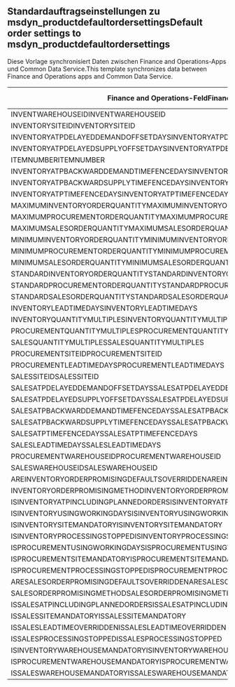## <a name="default-order-settings-to-msdyn_productdefaultordersettings"></a><span data-ttu-id="e2dd9-101">Standardauftragseinstellungen zu msdyn_productdefaultordersettings</span><span class="sxs-lookup"><span data-stu-id="e2dd9-101">Default order settings to msdyn_productdefaultordersettings</span></span>

<span data-ttu-id="e2dd9-102">Diese Vorlage synchronisiert Daten zwischen Finance and Operations-Apps und Common Data Service.</span><span class="sxs-lookup"><span data-stu-id="e2dd9-102">This template synchronizes data between Finance and Operations apps and Common Data Service.</span></span>

<span data-ttu-id="e2dd9-103">Finance and Operations-Feld</span><span class="sxs-lookup"><span data-stu-id="e2dd9-103">Finance and Operations field</span></span> | <span data-ttu-id="e2dd9-104">Zuordnungstyp</span><span class="sxs-lookup"><span data-stu-id="e2dd9-104">Map type</span></span> | <span data-ttu-id="e2dd9-105">Anderes Dynamics 365-Feld</span><span class="sxs-lookup"><span data-stu-id="e2dd9-105">Other Dynamics 365 field</span></span> | <span data-ttu-id="e2dd9-106">Standardwert</span><span class="sxs-lookup"><span data-stu-id="e2dd9-106">Default value</span></span>
---|---|---|---
<span data-ttu-id="e2dd9-107">INVENTWAREHOUSEID</span><span class="sxs-lookup"><span data-stu-id="e2dd9-107">INVENTWAREHOUSEID</span></span> | = | <span data-ttu-id="e2dd9-108">msdyn_inventorywarehouse.msdyn_warehouseidentifier</span><span class="sxs-lookup"><span data-stu-id="e2dd9-108">msdyn_inventorywarehouse.msdyn_warehouseidentifier</span></span> | 
<span data-ttu-id="e2dd9-109">INVENTORYSITEID</span><span class="sxs-lookup"><span data-stu-id="e2dd9-109">INVENTORYSITEID</span></span> | = | <span data-ttu-id="e2dd9-110">msdyn_inventorysite.msdyn_siteid</span><span class="sxs-lookup"><span data-stu-id="e2dd9-110">msdyn_inventorysite.msdyn_siteid</span></span> | 
<span data-ttu-id="e2dd9-111">INVENTORYATPDELAYEDDEMANDOFFSETDAYS</span><span class="sxs-lookup"><span data-stu-id="e2dd9-111">INVENTORYATPDELAYEDDEMANDOFFSETDAYS</span></span> | = | <span data-ttu-id="e2dd9-112">msdyn_inventoryatpdelayeddemandoffsetdays</span><span class="sxs-lookup"><span data-stu-id="e2dd9-112">msdyn_inventoryatpdelayeddemandoffsetdays</span></span> | 
<span data-ttu-id="e2dd9-113">INVENTORYATPDELAYEDSUPPLYOFFSETDAYS</span><span class="sxs-lookup"><span data-stu-id="e2dd9-113">INVENTORYATPDELAYEDSUPPLYOFFSETDAYS</span></span> | = | <span data-ttu-id="e2dd9-114">msdyn_inventoryatpdelayedsupplyoffsetdays</span><span class="sxs-lookup"><span data-stu-id="e2dd9-114">msdyn_inventoryatpdelayedsupplyoffsetdays</span></span> | 
<span data-ttu-id="e2dd9-115">ITEMNUMBER</span><span class="sxs-lookup"><span data-stu-id="e2dd9-115">ITEMNUMBER</span></span> | = | <span data-ttu-id="e2dd9-116">msdyn_itemnumber.msdyn_itemnumber</span><span class="sxs-lookup"><span data-stu-id="e2dd9-116">msdyn_itemnumber.msdyn_itemnumber</span></span> | 
<span data-ttu-id="e2dd9-117">INVENTORYATPBACKWARDDEMANDTIMEFENCEDAYS</span><span class="sxs-lookup"><span data-stu-id="e2dd9-117">INVENTORYATPBACKWARDDEMANDTIMEFENCEDAYS</span></span> | = | <span data-ttu-id="e2dd9-118">msdyn_inventoryatpbackwarddemandtimefencedays</span><span class="sxs-lookup"><span data-stu-id="e2dd9-118">msdyn_inventoryatpbackwarddemandtimefencedays</span></span> | 
<span data-ttu-id="e2dd9-119">INVENTORYATPBACKWARDSUPPLYTIMEFENCEDAYS</span><span class="sxs-lookup"><span data-stu-id="e2dd9-119">INVENTORYATPBACKWARDSUPPLYTIMEFENCEDAYS</span></span> | = | <span data-ttu-id="e2dd9-120">msdyn_inventoryatpbackwardsupplytimefencedays</span><span class="sxs-lookup"><span data-stu-id="e2dd9-120">msdyn_inventoryatpbackwardsupplytimefencedays</span></span> | 
<span data-ttu-id="e2dd9-121">INVENTORYATPTIMEFENCEDAYS</span><span class="sxs-lookup"><span data-stu-id="e2dd9-121">INVENTORYATPTIMEFENCEDAYS</span></span> | = | <span data-ttu-id="e2dd9-122">msdyn_inventoryatptimefencedays</span><span class="sxs-lookup"><span data-stu-id="e2dd9-122">msdyn_inventoryatptimefencedays</span></span> | 
<span data-ttu-id="e2dd9-123">MAXIMUMINVENTORYORDERQUANTITY</span><span class="sxs-lookup"><span data-stu-id="e2dd9-123">MAXIMUMINVENTORYORDERQUANTITY</span></span> | = | <span data-ttu-id="e2dd9-124">msdyn_maximuminventoryorderquantity</span><span class="sxs-lookup"><span data-stu-id="e2dd9-124">msdyn_maximuminventoryorderquantity</span></span> | 
<span data-ttu-id="e2dd9-125">MAXIMUMPROCUREMENTORDERQUANTITY</span><span class="sxs-lookup"><span data-stu-id="e2dd9-125">MAXIMUMPROCUREMENTORDERQUANTITY</span></span> | = | <span data-ttu-id="e2dd9-126">msdyn_maximumprocurementorderquantity</span><span class="sxs-lookup"><span data-stu-id="e2dd9-126">msdyn_maximumprocurementorderquantity</span></span> | 
<span data-ttu-id="e2dd9-127">MAXIMUMSALESORDERQUANTITY</span><span class="sxs-lookup"><span data-stu-id="e2dd9-127">MAXIMUMSALESORDERQUANTITY</span></span> | = | <span data-ttu-id="e2dd9-128">msdyn_maximumsalesorderquantity</span><span class="sxs-lookup"><span data-stu-id="e2dd9-128">msdyn_maximumsalesorderquantity</span></span> | 
<span data-ttu-id="e2dd9-129">MINIMUMINVENTORYORDERQUANTITY</span><span class="sxs-lookup"><span data-stu-id="e2dd9-129">MINIMUMINVENTORYORDERQUANTITY</span></span> | = | <span data-ttu-id="e2dd9-130">msdyn_minimuminventoryorderquantity</span><span class="sxs-lookup"><span data-stu-id="e2dd9-130">msdyn_minimuminventoryorderquantity</span></span> | 
<span data-ttu-id="e2dd9-131">MINIMUMPROCUREMENTORDERQUANTITY</span><span class="sxs-lookup"><span data-stu-id="e2dd9-131">MINIMUMPROCUREMENTORDERQUANTITY</span></span> | = | <span data-ttu-id="e2dd9-132">msdyn_minimumprocurementorderquantity</span><span class="sxs-lookup"><span data-stu-id="e2dd9-132">msdyn_minimumprocurementorderquantity</span></span> | 
<span data-ttu-id="e2dd9-133">MINIMUMSALESORDERQUANTITY</span><span class="sxs-lookup"><span data-stu-id="e2dd9-133">MINIMUMSALESORDERQUANTITY</span></span> | = | <span data-ttu-id="e2dd9-134">msdyn_minimumsalesorderquantity</span><span class="sxs-lookup"><span data-stu-id="e2dd9-134">msdyn_minimumsalesorderquantity</span></span> | 
<span data-ttu-id="e2dd9-135">STANDARDINVENTORYORDERQUANTITY</span><span class="sxs-lookup"><span data-stu-id="e2dd9-135">STANDARDINVENTORYORDERQUANTITY</span></span> | = | <span data-ttu-id="e2dd9-136">msdyn_standardinventoryorderquantity</span><span class="sxs-lookup"><span data-stu-id="e2dd9-136">msdyn_standardinventoryorderquantity</span></span> | 
<span data-ttu-id="e2dd9-137">STANDARDPROCUREMENTORDERQUANTITY</span><span class="sxs-lookup"><span data-stu-id="e2dd9-137">STANDARDPROCUREMENTORDERQUANTITY</span></span> | = | <span data-ttu-id="e2dd9-138">msdyn_standardprocurementorderquantity</span><span class="sxs-lookup"><span data-stu-id="e2dd9-138">msdyn_standardprocurementorderquantity</span></span> | 
<span data-ttu-id="e2dd9-139">STANDARDSALESORDERQUANTITY</span><span class="sxs-lookup"><span data-stu-id="e2dd9-139">STANDARDSALESORDERQUANTITY</span></span> | = | <span data-ttu-id="e2dd9-140">msdyn_standardsalesorderquantity</span><span class="sxs-lookup"><span data-stu-id="e2dd9-140">msdyn_standardsalesorderquantity</span></span> | 
<span data-ttu-id="e2dd9-141">INVENTORYLEADTIMEDAYS</span><span class="sxs-lookup"><span data-stu-id="e2dd9-141">INVENTORYLEADTIMEDAYS</span></span> | = | <span data-ttu-id="e2dd9-142">msdyn_inventoryleadtimedays</span><span class="sxs-lookup"><span data-stu-id="e2dd9-142">msdyn_inventoryleadtimedays</span></span> | 
<span data-ttu-id="e2dd9-143">INVENTORYQUANTITYMULTIPLES</span><span class="sxs-lookup"><span data-stu-id="e2dd9-143">INVENTORYQUANTITYMULTIPLES</span></span> | = | <span data-ttu-id="e2dd9-144">msdyn_inventoryquantitymultiples</span><span class="sxs-lookup"><span data-stu-id="e2dd9-144">msdyn_inventoryquantitymultiples</span></span> | 
<span data-ttu-id="e2dd9-145">PROCUREMENTQUANTITYMULTIPLES</span><span class="sxs-lookup"><span data-stu-id="e2dd9-145">PROCUREMENTQUANTITYMULTIPLES</span></span> | = | <span data-ttu-id="e2dd9-146">msdyn_procurementquantitymultiples</span><span class="sxs-lookup"><span data-stu-id="e2dd9-146">msdyn_procurementquantitymultiples</span></span> | 
<span data-ttu-id="e2dd9-147">SALESQUANTITYMULTIPLES</span><span class="sxs-lookup"><span data-stu-id="e2dd9-147">SALESQUANTITYMULTIPLES</span></span> | = | <span data-ttu-id="e2dd9-148">msdyn_salesquantitymultiples</span><span class="sxs-lookup"><span data-stu-id="e2dd9-148">msdyn_salesquantitymultiples</span></span> | 
<span data-ttu-id="e2dd9-149">PROCUREMENTSITEID</span><span class="sxs-lookup"><span data-stu-id="e2dd9-149">PROCUREMENTSITEID</span></span> | = | <span data-ttu-id="e2dd9-150">msdyn_procurementsite.msdyn_siteid</span><span class="sxs-lookup"><span data-stu-id="e2dd9-150">msdyn_procurementsite.msdyn_siteid</span></span> | 
<span data-ttu-id="e2dd9-151">PROCUREMENTLEADTIMEDAYS</span><span class="sxs-lookup"><span data-stu-id="e2dd9-151">PROCUREMENTLEADTIMEDAYS</span></span> | = | <span data-ttu-id="e2dd9-152">msdyn_procurementleadtimedays</span><span class="sxs-lookup"><span data-stu-id="e2dd9-152">msdyn_procurementleadtimedays</span></span> | 
<span data-ttu-id="e2dd9-153">SALESSITEID</span><span class="sxs-lookup"><span data-stu-id="e2dd9-153">SALESSITEID</span></span> | = | <span data-ttu-id="e2dd9-154">msdyn_salessite.msdyn_siteid</span><span class="sxs-lookup"><span data-stu-id="e2dd9-154">msdyn_salessite.msdyn_siteid</span></span> | 
<span data-ttu-id="e2dd9-155">SALESATPDELAYEDDEMANDOFFSETDAYS</span><span class="sxs-lookup"><span data-stu-id="e2dd9-155">SALESATPDELAYEDDEMANDOFFSETDAYS</span></span> | = | <span data-ttu-id="e2dd9-156">msdyn_salesatpdelayeddemandoffsetdays</span><span class="sxs-lookup"><span data-stu-id="e2dd9-156">msdyn_salesatpdelayeddemandoffsetdays</span></span> | 
<span data-ttu-id="e2dd9-157">SALESATPDELAYEDSUPPLYOFFSETDAYS</span><span class="sxs-lookup"><span data-stu-id="e2dd9-157">SALESATPDELAYEDSUPPLYOFFSETDAYS</span></span> | = | <span data-ttu-id="e2dd9-158">msdyn_salesatpdelayedsupplyoffsetdays</span><span class="sxs-lookup"><span data-stu-id="e2dd9-158">msdyn_salesatpdelayedsupplyoffsetdays</span></span> | 
<span data-ttu-id="e2dd9-159">SALESATPBACKWARDDEMANDTIMEFENCEDAYS</span><span class="sxs-lookup"><span data-stu-id="e2dd9-159">SALESATPBACKWARDDEMANDTIMEFENCEDAYS</span></span> | = | <span data-ttu-id="e2dd9-160">msdyn_salesatpbackwarddemandtimefencedays</span><span class="sxs-lookup"><span data-stu-id="e2dd9-160">msdyn_salesatpbackwarddemandtimefencedays</span></span> | 
<span data-ttu-id="e2dd9-161">SALESATPBACKWARDSUPPLYTIMEFENCEDAYS</span><span class="sxs-lookup"><span data-stu-id="e2dd9-161">SALESATPBACKWARDSUPPLYTIMEFENCEDAYS</span></span> | = | <span data-ttu-id="e2dd9-162">msdyn_salesatpbackwardsupplytimefencedays</span><span class="sxs-lookup"><span data-stu-id="e2dd9-162">msdyn_salesatpbackwardsupplytimefencedays</span></span> | 
<span data-ttu-id="e2dd9-163">SALESATPTIMEFENCEDAYS</span><span class="sxs-lookup"><span data-stu-id="e2dd9-163">SALESATPTIMEFENCEDAYS</span></span> | = | <span data-ttu-id="e2dd9-164">msdyn_salesatptimefencedays</span><span class="sxs-lookup"><span data-stu-id="e2dd9-164">msdyn_salesatptimefencedays</span></span> | 
<span data-ttu-id="e2dd9-165">SALESLEADTIMEDAYS</span><span class="sxs-lookup"><span data-stu-id="e2dd9-165">SALESLEADTIMEDAYS</span></span> | = | <span data-ttu-id="e2dd9-166">msdyn_salesleadtimedays</span><span class="sxs-lookup"><span data-stu-id="e2dd9-166">msdyn_salesleadtimedays</span></span> | 
<span data-ttu-id="e2dd9-167">PROCUREMENTWAREHOUSEID</span><span class="sxs-lookup"><span data-stu-id="e2dd9-167">PROCUREMENTWAREHOUSEID</span></span> | = | <span data-ttu-id="e2dd9-168">msdyn_procurementwarehouse.msdyn_warehouseidentifier</span><span class="sxs-lookup"><span data-stu-id="e2dd9-168">msdyn_procurementwarehouse.msdyn_warehouseidentifier</span></span> | 
<span data-ttu-id="e2dd9-169">SALESWAREHOUSEID</span><span class="sxs-lookup"><span data-stu-id="e2dd9-169">SALESWAREHOUSEID</span></span> | = | <span data-ttu-id="e2dd9-170">msdyn_saleswarehouse.msdyn_warehouseidentifier</span><span class="sxs-lookup"><span data-stu-id="e2dd9-170">msdyn_saleswarehouse.msdyn_warehouseidentifier</span></span> | 
<span data-ttu-id="e2dd9-171">AREINVENTORYORDERPROMISINGDEFAULTSOVERRIDDEN</span><span class="sxs-lookup"><span data-stu-id="e2dd9-171">AREINVENTORYORDERPROMISINGDEFAULTSOVERRIDDEN</span></span> | >< | <span data-ttu-id="e2dd9-172">msdyn_areinventoryorderdefaultsoverridden</span><span class="sxs-lookup"><span data-stu-id="e2dd9-172">msdyn_areinventoryorderdefaultsoverridden</span></span> | 
<span data-ttu-id="e2dd9-173">INVENTORYORDERPROMISINGMETHOD</span><span class="sxs-lookup"><span data-stu-id="e2dd9-173">INVENTORYORDERPROMISINGMETHOD</span></span> | >< | <span data-ttu-id="e2dd9-174">msdyn_inventoryorderpromisingmethod</span><span class="sxs-lookup"><span data-stu-id="e2dd9-174">msdyn_inventoryorderpromisingmethod</span></span> | 
<span data-ttu-id="e2dd9-175">ISINVENTORYATPINCLUDINGPLANNEDORDERS</span><span class="sxs-lookup"><span data-stu-id="e2dd9-175">ISINVENTORYATPINCLUDINGPLANNEDORDERS</span></span> | >< | <span data-ttu-id="e2dd9-176">msdyn_isinventoryatpincludingplannedorders</span><span class="sxs-lookup"><span data-stu-id="e2dd9-176">msdyn_isinventoryatpincludingplannedorders</span></span> | 
<span data-ttu-id="e2dd9-177">ISINVENTORYUSINGWORKINGDAYS</span><span class="sxs-lookup"><span data-stu-id="e2dd9-177">ISINVENTORYUSINGWORKINGDAYS</span></span> | >< | <span data-ttu-id="e2dd9-178">msdyn_isinventoryusingworkingdays</span><span class="sxs-lookup"><span data-stu-id="e2dd9-178">msdyn_isinventoryusingworkingdays</span></span> | 
<span data-ttu-id="e2dd9-179">ISINVENTORYSITEMANDATORY</span><span class="sxs-lookup"><span data-stu-id="e2dd9-179">ISINVENTORYSITEMANDATORY</span></span> | >< | <span data-ttu-id="e2dd9-180">msdyn_isinventorysitemandatory</span><span class="sxs-lookup"><span data-stu-id="e2dd9-180">msdyn_isinventorysitemandatory</span></span> | 
<span data-ttu-id="e2dd9-181">ISINVENTORYPROCESSINGSTOPPED</span><span class="sxs-lookup"><span data-stu-id="e2dd9-181">ISINVENTORYPROCESSINGSTOPPED</span></span> | >< | <span data-ttu-id="e2dd9-182">msdyn_isinventoryprocessingstopped</span><span class="sxs-lookup"><span data-stu-id="e2dd9-182">msdyn_isinventoryprocessingstopped</span></span> | 
<span data-ttu-id="e2dd9-183">ISPROCUREMENTUSINGWORKINGDAYS</span><span class="sxs-lookup"><span data-stu-id="e2dd9-183">ISPROCUREMENTUSINGWORKINGDAYS</span></span> | >< | <span data-ttu-id="e2dd9-184">msdyn_isprocurementusingworkingdays</span><span class="sxs-lookup"><span data-stu-id="e2dd9-184">msdyn_isprocurementusingworkingdays</span></span> | 
<span data-ttu-id="e2dd9-185">ISPROCUREMENTSITEMANDATORY</span><span class="sxs-lookup"><span data-stu-id="e2dd9-185">ISPROCUREMENTSITEMANDATORY</span></span> | >< | <span data-ttu-id="e2dd9-186">msdyn_isprocurementsitemandatory</span><span class="sxs-lookup"><span data-stu-id="e2dd9-186">msdyn_isprocurementsitemandatory</span></span> | 
<span data-ttu-id="e2dd9-187">ISPROCUREMENTPROCESSINGSTOPPED</span><span class="sxs-lookup"><span data-stu-id="e2dd9-187">ISPROCUREMENTPROCESSINGSTOPPED</span></span> | >< | <span data-ttu-id="e2dd9-188">msdyn_isprocurementprocessingstopped</span><span class="sxs-lookup"><span data-stu-id="e2dd9-188">msdyn_isprocurementprocessingstopped</span></span> | 
<span data-ttu-id="e2dd9-189">ARESALESORDERPROMISINGDEFAULTSOVERRIDDEN</span><span class="sxs-lookup"><span data-stu-id="e2dd9-189">ARESALESORDERPROMISINGDEFAULTSOVERRIDDEN</span></span> | >< | <span data-ttu-id="e2dd9-190">msdyn_aresalesorderdefaultsoverridden</span><span class="sxs-lookup"><span data-stu-id="e2dd9-190">msdyn_aresalesorderdefaultsoverridden</span></span> | 
<span data-ttu-id="e2dd9-191">SALESORDERPROMISINGMETHOD</span><span class="sxs-lookup"><span data-stu-id="e2dd9-191">SALESORDERPROMISINGMETHOD</span></span> | >< | <span data-ttu-id="e2dd9-192">msdyn_salesorderpromisingmethod</span><span class="sxs-lookup"><span data-stu-id="e2dd9-192">msdyn_salesorderpromisingmethod</span></span> | 
<span data-ttu-id="e2dd9-193">ISSALESATPINCLUDINGPLANNEDORDERS</span><span class="sxs-lookup"><span data-stu-id="e2dd9-193">ISSALESATPINCLUDINGPLANNEDORDERS</span></span> | >< | <span data-ttu-id="e2dd9-194">msdyn_issalesatpincludingplannedorders</span><span class="sxs-lookup"><span data-stu-id="e2dd9-194">msdyn_issalesatpincludingplannedorders</span></span> | 
<span data-ttu-id="e2dd9-195">ISSALESSITEMANDATORY</span><span class="sxs-lookup"><span data-stu-id="e2dd9-195">ISSALESSITEMANDATORY</span></span> | >< | <span data-ttu-id="e2dd9-196">msdyn_issalessitemandatory</span><span class="sxs-lookup"><span data-stu-id="e2dd9-196">msdyn_issalessitemandatory</span></span> | 
<span data-ttu-id="e2dd9-197">ISSALESLEADTIMEOVERRIDDEN</span><span class="sxs-lookup"><span data-stu-id="e2dd9-197">ISSALESLEADTIMEOVERRIDDEN</span></span> | >< | <span data-ttu-id="e2dd9-198">msdyn_issalesleadtimeoverridden</span><span class="sxs-lookup"><span data-stu-id="e2dd9-198">msdyn_issalesleadtimeoverridden</span></span> | 
<span data-ttu-id="e2dd9-199">ISSALESPROCESSINGSTOPPED</span><span class="sxs-lookup"><span data-stu-id="e2dd9-199">ISSALESPROCESSINGSTOPPED</span></span> | >< | <span data-ttu-id="e2dd9-200">msdyn_issalesprocessingstopped</span><span class="sxs-lookup"><span data-stu-id="e2dd9-200">msdyn_issalesprocessingstopped</span></span> | 
<span data-ttu-id="e2dd9-201">ISINVENTORYWAREHOUSEMANDATORY</span><span class="sxs-lookup"><span data-stu-id="e2dd9-201">ISINVENTORYWAREHOUSEMANDATORY</span></span> | >< | <span data-ttu-id="e2dd9-202">msdyn_isinventorywarehousemandatory</span><span class="sxs-lookup"><span data-stu-id="e2dd9-202">msdyn_isinventorywarehousemandatory</span></span> | 
<span data-ttu-id="e2dd9-203">ISPROCUREMENTWAREHOUSEMANDATORY</span><span class="sxs-lookup"><span data-stu-id="e2dd9-203">ISPROCUREMENTWAREHOUSEMANDATORY</span></span> | >< | <span data-ttu-id="e2dd9-204">msdyn_isprocurementwarehousemandatory</span><span class="sxs-lookup"><span data-stu-id="e2dd9-204">msdyn_isprocurementwarehousemandatory</span></span> | 
<span data-ttu-id="e2dd9-205">ISSALESWAREHOUSEMANDATORY</span><span class="sxs-lookup"><span data-stu-id="e2dd9-205">ISSALESWAREHOUSEMANDATORY</span></span> | >< | <span data-ttu-id="e2dd9-206">msdyn_issaleswarehousemandatory</span><span class="sxs-lookup"><span data-stu-id="e2dd9-206">msdyn_issaleswarehousemandatory</span></span> | 
